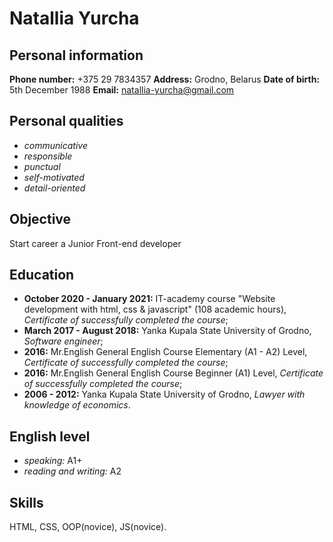 # Natallia Yurcha

## Personal information
**Phone number:** +375 29 7834357
**Address:** Grodno, Belarus
**Date of birth:** 5th December 1988
**Email:** natallia-yurcha@gmail.com

## Personal qualities
* *communicative*
* *responsible*
* *punctual*
* *self-motivated*
* *detail-oriented*

## Objective
Start career a Junior Front-end developer

## Education
* **October 2020 - January 2021:** IT-academy course "Website development with html, css & javascript" (108 academic hours), 
*Certificate of successfully completed the course*;
* **March 2017 - August 2018:** Yanka Kupala State University of Grodno, 
*Software engineer*;
* **2016:** Mr.English General English Course Elementary (A1 - A2) Level, 
*Certificate of successfully completed the course*;
* **2016:** Mr.English General English Course Beginner (A1) Level, 
*Certificate of successfully completed the course*;
* **2006 - 2012:** Yanka Kupala State University of Grodno, 
*Lawyer with knowledge of economics*.


## English level
* *speaking:* A1+
* *reading and writing:* A2

## Skills
HTML, CSS, OOP(novice), JS(novice).


